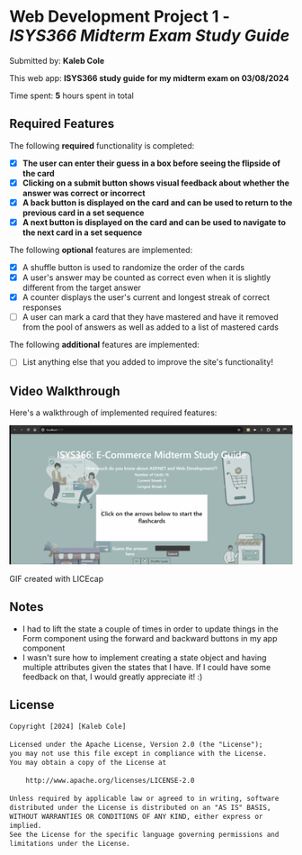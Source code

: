 # Web Development Project 1 - *ISYS366 Midterm Exam Study Guide*

Submitted by: **Kaleb Cole**

This web app: **ISYS366 study guide for my midterm exam on 03/08/2024**

Time spent: **5** hours spent in total

## Required Features

The following **required** functionality is completed:

- [X] **The user can enter their guess in a box before seeing the flipside of the card**
- [X] **Clicking on a submit button shows visual feedback about whether the answer was correct or incorrect**
- [X] **A back button is displayed on the card and can be used to return to the previous card in a set sequence**
- [X] **A next button is displayed on the card and can be used to navigate to the next card in a set sequence**

The following **optional** features are implemented:

- [X] A shuffle button is used to randomize the order of the cards
- [X] A user's answer may be counted as correct even when it is slightly different from the target answer
- [X] A counter displays the user's current and longest streak of correct responses
- [ ] A user can mark a card that they have mastered and have it removed from the pool of answers as well as added to a list of mastered cards

The following **additional** features are implemented:

* [ ] List anything else that you added to improve the site's functionality!

## Video Walkthrough

Here's a walkthrough of implemented required features:

<img src='./src/assets/Unit 3 Flashcards Walkthrough.gif' title='Video Walkthrough' width='' alt='Video Walkthrough' />

GIF created with LICEcap 

## Notes

* I had to lift the state a couple of times in order to update things in the Form component using the forward and backward buttons in my app component
* I wasn't sure how to implement creating a state object and having multiple attributes given the states that I have. If I could have some feedback on that, I would greatly appreciate it! :)


## License

    Copyright [2024] [Kaleb Cole]

    Licensed under the Apache License, Version 2.0 (the "License");
    you may not use this file except in compliance with the License.
    You may obtain a copy of the License at

        http://www.apache.org/licenses/LICENSE-2.0

    Unless required by applicable law or agreed to in writing, software
    distributed under the License is distributed on an "AS IS" BASIS,
    WITHOUT WARRANTIES OR CONDITIONS OF ANY KIND, either express or implied.
    See the License for the specific language governing permissions and
    limitations under the License.